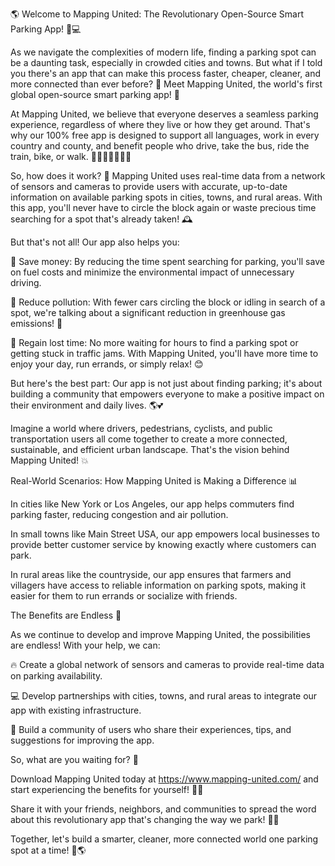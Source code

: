🌎 Welcome to Mapping United: The Revolutionary Open-Source Smart Parking App! 🚗💻

As we navigate the complexities of modern life, finding a parking spot can be a daunting task, especially in crowded cities and towns. But what if I told you there's an app that can make this process faster, cheaper, cleaner, and more connected than ever before? 🤩 Meet Mapping United, the world's first global open-source smart parking app! 📲

At Mapping United, we believe that everyone deserves a seamless parking experience, regardless of where they live or how they get around. That's why our 100% free app is designed to support all languages, work in every country and county, and benefit people who drive, take the bus, ride the train, bike, or walk. 🚗🚌🚂🚴‍♀️🏃‍♂️

So, how does it work? 🤔 Mapping United uses real-time data from a network of sensors and cameras to provide users with accurate, up-to-date information on available parking spots in cities, towns, and rural areas. With this app, you'll never have to circle the block again or waste precious time searching for a spot that's already taken! 🕰️

But that's not all! Our app also helps you:

💸 Save money: By reducing the time spent searching for parking, you'll save on fuel costs and minimize the environmental impact of unnecessary driving.

🌟 Reduce pollution: With fewer cars circling the block or idling in search of a spot, we're talking about a significant reduction in greenhouse gas emissions! 🌿

💪 Regain lost time: No more waiting for hours to find a parking spot or getting stuck in traffic jams. With Mapping United, you'll have more time to enjoy your day, run errands, or simply relax! 😊

But here's the best part: Our app is not just about finding parking; it's about building a community that empowers everyone to make a positive impact on their environment and daily lives. 🌎💕

Imagine a world where drivers, pedestrians, cyclists, and public transportation users all come together to create a more connected, sustainable, and efficient urban landscape. That's the vision behind Mapping United! 💥

Real-World Scenarios: How Mapping United is Making a Difference 📊

In cities like New York or Los Angeles, our app helps commuters find parking faster, reducing congestion and air pollution.

In small towns like Main Street USA, our app empowers local businesses to provide better customer service by knowing exactly where customers can park.

In rural areas like the countryside, our app ensures that farmers and villagers have access to reliable information on parking spots, making it easier for them to run errands or socialize with friends.

The Benefits are Endless 🌈

As we continue to develop and improve Mapping United, the possibilities are endless! With your help, we can:

🔥 Create a global network of sensors and cameras to provide real-time data on parking availability.

💻 Develop partnerships with cities, towns, and rural areas to integrate our app with existing infrastructure.

👥 Build a community of users who share their experiences, tips, and suggestions for improving the app.

So, what are you waiting for? 🤔

Download Mapping United today at https://www.mapping-united.com/ and start experiencing the benefits for yourself! 📲💥

Share it with your friends, neighbors, and communities to spread the word about this revolutionary app that's changing the way we park! 📨👫

Together, let's build a smarter, cleaner, more connected world one parking spot at a time! 💪🌎